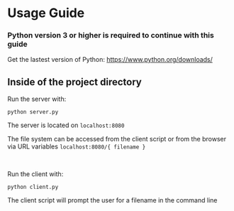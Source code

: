 # Usage Guide

### Python version 3 or higher is required to continue with this guide

Get the lastest version of Python: https://www.python.org/downloads/
<br/>

## Inside of the project directory

Run the server with:

```
python server.py
```

The server is located on `localhost:8080`

The file system can be accessed from the client script or from the browser via URL variables `localhost:8080/{ filename }`

<br>

Run the client with:

```
python client.py
```

The client script will prompt the user for a filename in the command line
